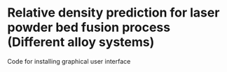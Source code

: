 # Relative density prediction for laser powder bed fusion process (Different alloy systems) 

 Code for installing graphical user interface
   
